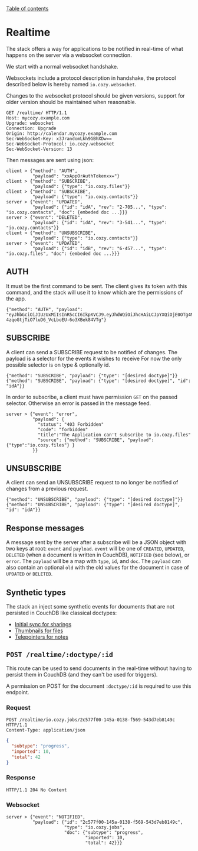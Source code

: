 [Table of contents](README.md#table-of-contents)

# Realtime

The stack offers a way for applications to be notified in real-time of what
happens on the server via a websocket connection.

We start with a normal websocket handshake.

Websockets include a protocol description in handshake, the protocol described
below is hereby named `io.cozy.websocket`.

Changes to the websocket protocol should be given versions, support for older
version should be maintained when reasonable.

```http
GET /realtime/ HTTP/1.1
Host: mycozy.example.com
Upgrade: websocket
Connection: Upgrade
Origin: http://calendar.mycozy.example.com
Sec-WebSocket-Key: x3JrandomLkh9GBhXDw==
Sec-WebSocket-Protocol: io.cozy.websocket
Sec-WebSocket-Version: 13
```

Then messages are sent using json:

```
client > {"method": "AUTH",
          "payload": "xxAppOrAuthTokenxx="}
client > {"method": "SUBSCRIBE",
          "payload": {"type": "io.cozy.files"}}
client > {"method": "SUBSCRIBE",
          "payload": {"type": "io.cozy.contacts"}}
server > {"event": "UPDATED",
          "payload": {"id": "idA", "rev": "2-705...", "type": "io.cozy.contacts", "doc": {embeded doc ...}}}
server > {"event": "DELETED",
          "payload": {"id": "idA", "rev": "3-541...", "type": "io.cozy.contacts"}}
client > {"method": "UNSUBSCRIBE",
          "payload": {"type": "io.cozy.contacts"}}
server > {"event": "UPDATED",
          "payload": {"id": "idB", "rev": "6-457...", "type": "io.cozy.files", "doc": {embeded doc ...}}}
```

## AUTH

It must be the first command to be sent. The client gives its token with this
command, and the stack will use it to know which are the permissions of the app.

```
{"method": "AUTH", "payload": "eyJhbGciOiJIUzUxMiIsInR5cCI6IkpXVCJ9.eyJhdWQiOiJhcHAiLCJpYXQiOjE0OTg4MTY1OTEsImlzcyI6ImNvenkudG9vbHM6ODA4MCIsInN1YiI6Im1pbmkifQ.eH9DhoHz7rg8gR7noAiKfeo8eL3Q_PzyuskO_x3T8Hlh9q_IV-4zqoGtjTiO7luD6_VcLboEU-6o3XBek84VTg"}
```

## SUBSCRIBE

A client can send a SUBSCRIBE request to be notified of changes. The payload is
a selector for the events it wishes to receive For now the only possible
selector is on type & optionally id.

```
{"method": "SUBSCRIBE", "payload": {"type": "[desired doctype]"}}
{"method": "SUBSCRIBE", "payload": {"type": "[desired doctype]", "id": "idA"}}
```

In order to subscribe, a client must have permission `GET` on the passed
selector. Otherwise an error is passed in the message feed.

```
server > {"event": "error",
          "payload": {
            "status": "403 Forbidden"
            "code": "forbidden"
            "title":"The Application can't subscribe to io.cozy.files"
            "source": {"method": "SUBSCRIBE", "payload": {"type":"io.cozy.files"} }
          }}
```

## UNSUBSCRIBE

A client can send an UNSUBSCRIBE request to no longer be notified of changes
from a previous request.

```
{"method": "UNSUBSCRIBE", "payload": {"type": "[desired doctype]"}}
{"method": "UNSUBSCRIBE", "payload": {"type": "[desired doctype]", "id": "idA"}}
```

## Response messages

A message sent by the server after a subscribe will be a JSON object with two
keys at root: `event` and `payload`. `event` will be one of `CREATED`,
`UPDATED`, `DELETED` (when a document is written in CouchDB), `NOTIFIED` (see
below), or `error`. The `payload` will be a map with `type`, `id`, and `doc`.
The `payload` can also contain an optional `old` with the old values for the
document in case of `UPDATED` or `DELETED`.

## Synthetic types

The stack an inject some synthetic events for documents that are not persisted
in CouchDB like classical doctypes:

- [Initial sync for sharings](https://docs.cozy.io/en/cozy-stack/sharing/#real-time-via-websockets)
- [Thumbnails for files](https://docs.cozy.io/en/cozy-stack/files/#real-time-via-websockets)
- [Telepointers for notes](https://docs.cozy.io/en/cozy-stack/notes/#real-time-via-websockets)

## `POST /realtime/:doctype/:id`

This route can be used to send documents in the real-time without having to
persist them in CouchDB (and they can't be used for triggers).

A permission on POST for the document `:doctype/:id` is required to use this
endpoint.

### Request

```http
POST /realtime/io.cozy.jobs/2c577f00-145a-0138-f569-543d7eb8149c HTTP/1.1
Content-Type: application/json
```

```json
{
  "subtype": "progress",
  "imported": 10,
  "total": 42
}
```

### Response

```http
HTTP/1.1 204 No Content
```

### Websocket

```
server > {"event": "NOTIFIED",
          "payload": {"id": "2c577f00-145a-0138-f569-543d7eb8149c",
                      "type": "io.cozy.jobs",
                      "doc": {"subtype": "progress",
                              "imported": 10,
                              "total": 42}}}
```
